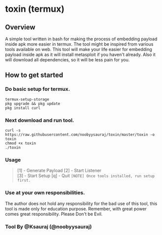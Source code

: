 toxin (termux)
============

## Overview
A simple tool written in bash for making the process of embedding payload inside apk more easier in termux. The tool might be inspired from various tools available on web. This tool will make your life easier for embedding payload inside apk as it will install metasploit if you haven't already. Also it will download all dependencies, so it will be less pain for you.

## How to get started 
### Do basic setup for termux.
```
termux-setup-storage
pkg upgrade && pkg update
pkg install curl
```
### Next download and run tool.
```
curl -s https://raw.githubusercontent.com/noobyysauraj/toxin/master/toxin -o toxin
chmod +x toxin
./toxin
```
### Usage
>    [1] - Generate Payload
>    [2] - Start Listener                                    
>    [3] - Start Setup
>    [q] - Quit
`[NOTE] Once tools installed, run setup first.`

### Use at your own responsibilities.
The author does not hold any responsibility for the bad use of this tool, this tool is made only for education purpose. Remember, with great power comes great responsibility. Please Don't be Evil.
### Tool By @Ksauraj (@noobyysauraj)